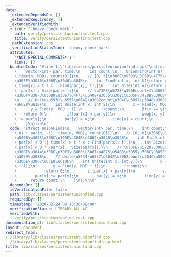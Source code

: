 ```yaml
---
data:
  _extendedDependsOn: []
  _extendedRequiredBy: []
  _extendedVerifiedWith:
  - icon: ':heavy_check_mark:'
    path: verify/persistentunionfind.test.cpp
    title: verify/persistentunionfind.test.cpp
  _pathExtension: cpp
  _verificationStatusIcon: ':heavy_check_mark:'
  attributes:
    '*NOT_SPECIAL_COMMENTS*': ''
    links: []
  bundledCode: "#line 1 \"lib/classes/persistentunionfind.cpp\"\nstruct UnionFind{\n\
    \    vector<int> par, time;\n    int count;\n    UnionFind(int n) : par(n, -1),\
    \ time(n, MOD), count(0){}\n    // [0, t]\u306E\u9593\u306B\u4F75\u5408\u3055\u308C\
    \u305F\u304B\u3069\u3046\u304B\n    int Find(int x, int t){return par[x] < 0 ||\
    \ time[x] > t ? x : Find(par[x], t);}\n    int Size(int x){return par[x] < 0 ?\
    \ -par[x] : Size(par[x]);}\n    // \u73FE\u5728\u306Ecount+1\u306E\u30BF\u30A4\
    \u30DF\u30F3\u30B0\u3067\u4F75\u5408\u3055\u308C\u305F\u4E8B\u306B\u3059\u308B\
    \n    // Unite\u5931\u6557\u6642\u3082count\u304C\u5897\u3048\u308B\u306E\u3067\
    \u6CE8\u610F\n    int Unite(int x, int y){\n        x = Find(x, MOD + 1);\n  \
    \      y = Find(y, MOD + 1);\n        ++count;\n        if(x == y)\n         \
    \   return 0;\n        if(par[x] > par[y])\n            swap(x, y);\n        par[x]\
    \ += par[y];\n        par[y] = x;\n        time[y] = count;\n        return count;\n\
    \    }\n};\n\n"
  code: "struct UnionFind{\n    vector<int> par, time;\n    int count;\n    UnionFind(int\
    \ n) : par(n, -1), time(n, MOD), count(0){}\n    // [0, t]\u306E\u9593\u306B\u4F75\
    \u5408\u3055\u308C\u305F\u304B\u3069\u3046\u304B\n    int Find(int x, int t){return\
    \ par[x] < 0 || time[x] > t ? x : Find(par[x], t);}\n    int Size(int x){return\
    \ par[x] < 0 ? -par[x] : Size(par[x]);}\n    // \u73FE\u5728\u306Ecount+1\u306E\
    \u30BF\u30A4\u30DF\u30F3\u30B0\u3067\u4F75\u5408\u3055\u308C\u305F\u4E8B\u306B\
    \u3059\u308B\n    // Unite\u5931\u6557\u6642\u3082count\u304C\u5897\u3048\u308B\
    \u306E\u3067\u6CE8\u610F\n    int Unite(int x, int y){\n        x = Find(x, MOD\
    \ + 1);\n        y = Find(y, MOD + 1);\n        ++count;\n        if(x == y)\n\
    \            return 0;\n        if(par[x] > par[y])\n            swap(x, y);\n\
    \        par[x] += par[y];\n        par[y] = x;\n        time[y] = count;\n  \
    \      return count;\n    }\n};\n\n"
  dependsOn: []
  isVerificationFile: false
  path: lib/classes/persistentunionfind.cpp
  requiredBy: []
  timestamp: '2020-02-24 09:13:36+09:00'
  verificationStatus: LIBRARY_ALL_AC
  verifiedWith:
  - verify/persistentunionfind.test.cpp
documentation_of: lib/classes/persistentunionfind.cpp
layout: document
redirect_from:
- /library/lib/classes/persistentunionfind.cpp
- /library/lib/classes/persistentunionfind.cpp.html
title: lib/classes/persistentunionfind.cpp
---
```

